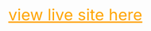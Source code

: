 <a href="https://chatgpt3-d8a09.web.app/" style="font-size:2rem;color:orange">view live site here</a>
